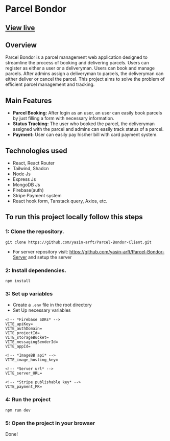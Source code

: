 # Parcel Bondor

[View live](https://parcel-bondor.web.app)
-
## Overview
Parcel Bondor is a parcel management web application designed to streamline the process of booking and delivering parcels. Users can register as either a user or a deliveryman. Users can book and manage parcels. After admins assign a deliveryman to parcels, the deliveryman can either deliver or cancel the parcel. This project aims to solve the problem of efficient parcel management and tracking.

## Main Features
- **Parcel Booking:** After login as an user, an user can easily book parcels by just filling a form with necessary information.
- **Status Tracking:** The user who booked the parcel, the deliveryman assigned with the parcel and admins can easily track status of a parcel.
- **Payment:** User can easily pay his/her bill with card payment system.

## Technologies used
- React, React Router
- Tailwind, Shadcn
- Node Js
- Express Js
- MongoDB Js
- Firebase(auth)
- Stripe Payment system
- React hook form, Tanstack query, Axios, etc.

## To run this project locally follow this steps

### 1: Clone the repository.
```
git clone https://github.com/yasin-arft/Parcel-Bondor-Client.git
```
- For server repository visit: https://github.com/yasin-arft/Parcel-Bondor-Server and setup the server

### 2: Install dependencies.
```
npm install
```
### 3: Set up variables
- Create a `.env` file in the root directory
- Set Up necessary variables

```
<!-- *Firebase SDKs* -->
VITE_apiKey=
VITE_authDomain=
VITE_projectId=
VITE_storageBucket=
VITE_messagingSenderId=
VITE_appId=

<!-- *ImageBB api* -->
VITE_image_hosting_key=

<!-- *Server url* -->
VITE_server_URL=

<!-- *Stripe publishable key* -->
VITE_payment_PK=
```

### 4: Run the project
```
npm run dev
```

### 5: Open the project in your browser

Done!